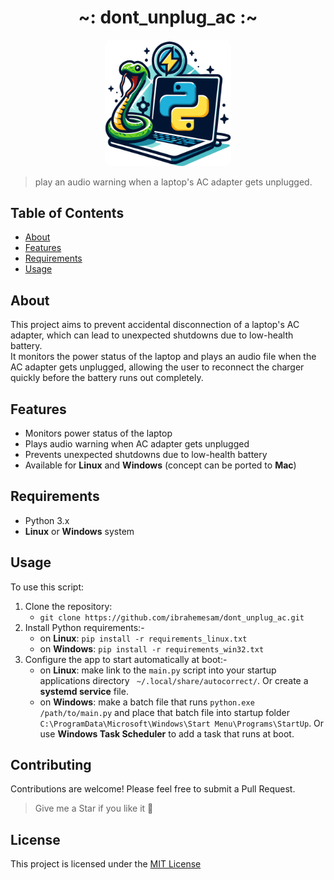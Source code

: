 <h1 align="center" style="font-weight: bold">~: dont_unplug_ac :~</h1>
<p align="center">
  <img src="logo.svg" width="40%" style="border-radius: 10px;"/>
</p>

> play an audio warning when a laptop's AC adapter gets unplugged.

## Table of Contents

- [About](#about)
- [Features](#features)
- [Requirements](#requirements)
- [Usage](#usage)

## About

This project aims to prevent accidental disconnection of a laptop's AC adapter, which can lead to unexpected shutdowns due to low-health battery.<br>
It monitors the power status of the laptop and plays an audio file when the AC adapter gets unplugged, allowing the user to reconnect the charger quickly before the battery runs out completely.

## Features

- Monitors power status of the laptop
- Plays audio warning when AC adapter gets unplugged
- Prevents unexpected shutdowns due to low-health battery
- Available for <strong>Linux</strong> and <strong>Windows</strong> (concept can be ported to <strong>Mac</strong>)

## Requirements

- Python 3.x
- <strong>Linux</strong> or <strong>Windows</strong> system

## Usage

To use this script:

1. Clone the repository:
   - `git clone https://github.com/ibrahemesam/dont_unplug_ac.git`
2. Install Python requirements:-
   - on <strong>Linux</strong>: `pip install -r requirements_linux.txt`
   - on <strong>Windows</strong>: `pip install -r requirements_win32.txt`
3. Configure the app to start automatically at boot:-
   - on <strong>Linux</strong>: make link to the `main.py` script into your startup applications directory ` ~/.local/share/autocorrect/`. Or create a <strong>systemd service</strong> file.
   - on <strong>Windows</strong>: make a batch file that runs `python.exe /path/to/main.py` and place that batch file into startup folder `C:\ProgramData\Microsoft\Windows\Start Menu\Programs\StartUp`.
     Or use <strong>Windows Task Scheduler</strong> to add a task that runs at boot.

## Contributing

Contributions are welcome! Please feel free to submit a Pull Request.

> Give me a Star if you like it 🌟

## License

This project is licensed under the <a href="https://opensource.org/license/MIT">MIT License</a>
